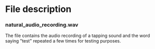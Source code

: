 # File description

### natural_audio_recording.wav
The file contains the audio recording of a tapping sound and the word saying "test" repeated a few times for testing purposes.
